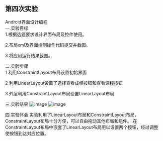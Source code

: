 第四次实验
-
Android界面设计编程<br>
一.实验目标<br>
1.根据选题要求设计界面布局及控件使用。<br>

2.布局xml及界面控制操作代码提交并截图。<br>

3.将应用运行结果截图。<br>

二.实验步骤<br>
1 利用ConstraintLayout布局设置初始界面<br>

2 利用LinearLayout设置了选择查看成绩按钮和查看课程按钮<br>

3 外层利用ConstraintLayout布局设置LinearLayout布局<br>

三.实验结果
![image](https://github.com/deasyful/android-labs-2018/blob/master/soft1614080902206/%E7%AC%AC%E5%9B%9B%E6%AC%A1%E5%AE%9E%E9%AA%8C%E6%88%AA%E5%9B%BE.jpg)
![image](https://github.com/deasyful/android-labs-2018/blob/master/soft1614080902206/%E7%AC%AC%E5%9B%9B%E6%AC%A1%E5%AE%9E%E9%AA%8C%E6%88%AA%E5%9B%BE2.jpg)

四.实验体会
实验利用了LinearLayout布局和ConstraintLayout布局，ConstraintLayout布局十分方便，可以自由拖动其他布局和组件。
在ConstraintLayout布局中嵌套了LinearLayout布局用以设置两个按钮，经过调整使按钮到达对应位置。
